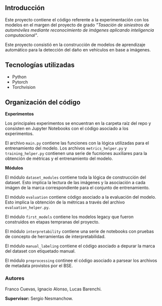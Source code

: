 ## Introducción

Este proyecto contiene el código referente a la experimentación con los modelos en el margen del proyecto de grado _"Tasación de siniestros de automóviles mediante reconocimiento de imágenes aplicando inteligencia computacional"_.

Este proyecto consistió en la construcción de modelos de aprendizaje automático para la detección del daño en vehículos en base a imágenes.

## Tecnologías utilizadas

- Python
- Pytorch
- Torchvision

## Organización del código

**Experimentos**

Los principales experimentos se encuentran en la carpeta raíz del repo y consisten en Jupyter Notebooks con el código asociado a los experimentos.

El archivo `main.py` contiene las funciones con la lógica utilizadas para el entrenamiento del modelo. Los archivos `metrics_helper.py` y `training_helper.py` contienen una serie de fucniones auxiliares para la obtención de métricas y el entrenamiento del modelo. 

**Módulos**

El módulo `dataset_modules` contiene toda la lógica de construcción del dataset. Esto implica la lectura de las imágenes y la asociación a cada imágen de la marca correspondiente para el conjunto de entrenamiento.

El módulo `evaluation` contiene código asociado a la evaluación del modelo. Esto implica la obtención de la métricas a través del archivo `evaluation_helper.py`.

El módulo `first_models` contiene los modelos legacy que fueron construidos en etapas tempranas del proyecto.

El módulo `interpretability` contiene una serie de notebooks con pruebas de concepto de herramientas de interpretabilidad.

El módulo `manual_labeling` contiene el código asociado a depurar la marca del dataset con etiquetado manual.

El módulo `preprocessing` continee el código asociado a parsear los archivos de metadata provistos por el BSE.

### Autores

Franco Cuevas, Ignacio Alonso, Lucas Barenchi.

**Supervisor:** Sergio Nesmanchow.